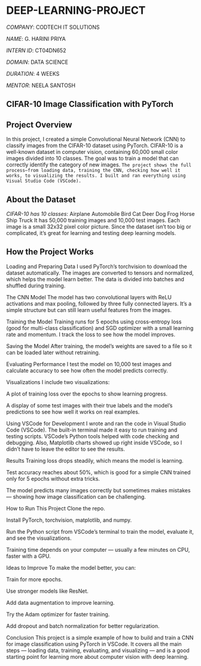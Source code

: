 # DEEP-LEARNING-PROJECT

*COMPANY*: CODTECH IT SOLUTIONS

*NAME*: G. HARINI PRIYA

*INTERN ID*: CT04DN652

*DOMAIN*: DATA SCIENCE

*DURATION*: 4 WEEKS

*MENTOR*: NEELA SANTOSH

## CIFAR-10 Image Classification with PyTorch 

## Project Overview
In this project, I created a simple Convolutional Neural Network (CNN) to classify images from the CIFAR-10 dataset using PyTorch. CIFAR-10 is a well-known dataset in computer vision, containing 60,000 small color images divided into 10 classes. The goal was to train a model that can correctly identify the category of new images.
`The project shows the full process—from loading data, training the CNN, checking how well it works, to visualizing the results. I built and ran everything using Visual Studio Code (VSCode).`

## About the Dataset
*CIFAR-10 has 10 classes*:
Airplane
Automobile
Bird
Cat
Deer
Dog
Frog
Horse
Ship
Truck
It has 50,000 training images and 10,000 test images. Each image is a small 32x32 pixel color picture. Since the dataset isn’t too big or complicated, it’s great for learning and testing deep learning models.

## How the Project Works

Loading and Preparing Data
I used PyTorch’s torchvision to download the dataset automatically. The images are converted to tensors and normalized, which helps the model learn better. The data is divided into batches and shuffled during training.

The CNN Model
The model has two convolutional layers with ReLU activations and max pooling, followed by three fully connected layers. It’s a simple structure but can still learn useful features from the images.

Training the Model
Training runs for 5 epochs using cross-entropy loss (good for multi-class classification) and SGD optimizer with a small learning rate and momentum. I track the loss to see how the model improves.

Saving the Model
After training, the model’s weights are saved to a file so it can be loaded later without retraining.

Evaluating Performance
I test the model on 10,000 test images and calculate accuracy to see how often the model predicts correctly.

Visualizations
I include two visualizations:

A plot of training loss over the epochs to show learning progress.

A display of some test images with their true labels and the model’s predictions to see how well it works on real examples.

Using VSCode for Development
I wrote and ran the code in Visual Studio Code (VSCode). The built-in terminal made it easy to run training and testing scripts. VSCode’s Python tools helped with code checking and debugging. Also, Matplotlib charts showed up right inside VSCode, so I didn’t have to leave the editor to see the results.

Results
Training loss drops steadily, which means the model is learning.

Test accuracy reaches about 50%, which is good for a simple CNN trained only for 5 epochs without extra tricks.

The model predicts many images correctly but sometimes makes mistakes — showing how image classification can be challenging.

How to Run This Project
Clone the repo.

Install PyTorch, torchvision, matplotlib, and numpy.

Run the Python script from VSCode’s terminal to train the model, evaluate it, and see the visualizations.

Training time depends on your computer — usually a few minutes on CPU, faster with a GPU.

Ideas to Improve
To make the model better, you can:

Train for more epochs.

Use stronger models like ResNet.

Add data augmentation to improve learning.

Try the Adam optimizer for faster training.

Add dropout and batch normalization for better regularization.

Conclusion
This project is a simple example of how to build and train a CNN for image classification using PyTorch in VSCode. It covers all the main steps — loading data, training, evaluating, and visualizing — and is a good starting point for learning more about computer vision with deep learning.
